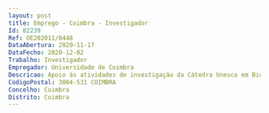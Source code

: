 ```yaml
--- 
layout: post
title: Emprego - Coimbra - Investigador
Id: 82239
Ref: OE202011/0448
DataAbertura: 2020-11-17
DataFecho: 2020-12-02
Trabalho: Investigador
Empregador: Universidade de Coimbra
Descricao: Apoio às atividades de investigação da Cátedra Unesco em Biodiversidade e Conservação para o desenvolvimento sustentável da UC, com destaque para os serviços dos ecossistemas e reservas da biosfera  desenvolvimento e apoio a projetos associados às reservas da biosfera nacionais, na área de ecologia  promoção e organização de iniciativas com vista à afirmação do desígnio de sustentabilidade das reservas da biosfera nacionais  apoio à internacionalização da Cátedra Unesco em Biodiversidade e Conservação para o desenvolvimento sustentável da UC.
CodigoPostal: 3004-531 COIMBRA
Concelho: Coimbra
Distrito: Coimbra
--- 
```


